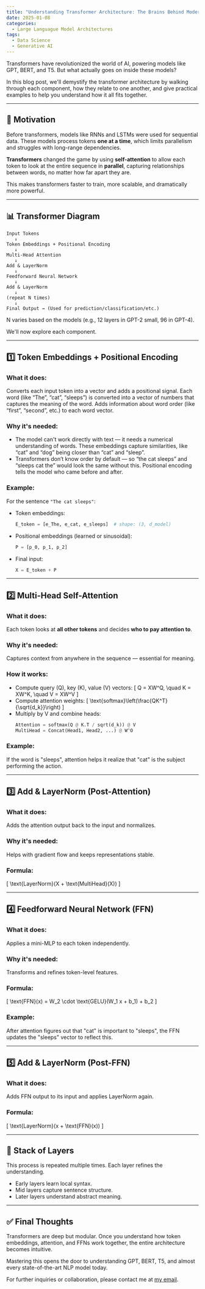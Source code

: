 ```yaml
---
title: "Understanding Transformer Architecture: The Brains Behind Modern AI"
date: 2025-01-08
categories:
  - Large Languague Model Architectures
tags:
  - Data Science
  - Generative AI
---
```


Transformers have revolutionized the world of AI, powering models like GPT, BERT, and T5. But what actually goes on inside these models?

In this blog post, we'll demystify the transformer architecture by walking through each component, how they relate to one another, and give practical examples to help you understand how it all fits together.

---

## 🚀 Motivation

Before transformers, models like RNNs and LSTMs were used for sequential data. These models process tokens **one at a time**, which limits parallelism and struggles with long-range dependencies.

**Transformers** changed the game by using **self-attention** to allow each token to look at the entire sequence in **parallel**, capturing relationships between words, no matter how far apart they are.

This makes transformers faster to train, more scalable, and dramatically more powerful.

---

## 📊 Transformer Diagram 

```text
Input Tokens
   ↓
Token Embeddings + Positional Encoding
   ↓
Multi-Head Attention
   ↓
Add & LayerNorm
   ↓
Feedforward Neural Network
   ↓
Add & LayerNorm
   ↓
(repeat N times)
   ↓
Final Output → (Used for prediction/classification/etc.)
```

N varies based on the models (e.g., 12 layers in GPT-2 small, 96 in GPT-4).

We'll now explore each component.

---

## 1️⃣ Token Embeddings + Positional Encoding

### **What it does:**
Converts each input token into a vector and adds a positional signal. Each word (like “The”, “cat”, “sleeps”) is converted into a vector of numbers that captures the meaning of the word. Adds information about word order (like “first”, “second”, etc.) to each word vector.

### **Why it's needed:**
- The model can't work directly with text — it needs a numerical understanding of words. These embeddings capture similarities, like “cat” and “dog” being closer than “cat” and “sleep”. 
- Transformers don’t know order by default — so “the cat sleeps” and “sleeps cat the” would look the same without this. Positional encoding tells the model who came before and after.

### **Example:**
For the sentence `"The cat sleeps"`:
- Token embeddings:
  ```python
  E_token = [e_The, e_cat, e_sleeps]  # shape: (3, d_model)
  ```
- Positional embeddings (learned or sinusoidal):
  ```python
  P = [p_0, p_1, p_2]
  ```
- Final input:
  ```python
  X = E_token + P
  ```

---

## 2️⃣ Multi-Head Self-Attention

### **What it does:**
Each token looks at **all other tokens** and decides **who to pay attention to**.

### **Why it's needed:**
Captures context from anywhere in the sequence — essential for meaning.

### **How it works:**
- Compute query (Q), key (K), value (V) vectors:
  \[ Q = XW^Q, \quad K = XW^K, \quad V = XW^V \]
- Compute attention weights:
  \[ \text{softmax}\left(\frac{QK^T}{\sqrt{d_k}}\right) \]
- Multiply by V and combine heads:
  ```python
  Attention = softmax(Q @ K.T / sqrt(d_k)) @ V
  MultiHead = Concat(Head1, Head2, ...) @ W^O
  ```

### **Example:**
If the word is "sleeps", attention helps it realize that "cat" is the subject performing the action.

---

## 3️⃣ Add & LayerNorm (Post-Attention)

### **What it does:**
Adds the attention output back to the input and normalizes.

### **Why it's needed:**
Helps with gradient flow and keeps representations stable.

### **Formula:**
\[ \text{LayerNorm}(X + \text{MultiHead}(X)) \]

---

## 4️⃣ Feedforward Neural Network (FFN)

### **What it does:**
Applies a mini-MLP to each token independently.

### **Why it's needed:**
Transforms and refines token-level features.

### **Formula:**
\[ \text{FFN}(x) = W_2 \cdot \text{GELU}(W_1 x + b_1) + b_2 \]

### **Example:**
After attention figures out that "cat" is important to "sleeps", the FFN updates the "sleeps" vector to reflect this.

---

## 5️⃣ Add & LayerNorm (Post-FFN)

### **What it does:**
Adds FFN output to its input and applies LayerNorm again.

### **Formula:**
\[ \text{LayerNorm}(x + \text{FFN}(x)) \]

---

## 🔁 Stack of Layers

This process is repeated multiple times. Each layer refines the understanding.

- Early layers learn local syntax.
- Mid layers capture sentence structure.
- Later layers understand abstract meaning.

---

## ✅ Final Thoughts

Transformers are deep but modular. Once you understand how token embeddings, attention, and FFNs work together, the entire architecture becomes intuitive.

Mastering this opens the door to understanding GPT, BERT, T5, and almost every state-of-the-art NLP model today.

For further inquiries or collaboration, please contact me at [my email](mailto:tungvutelecom@gmail.com).




